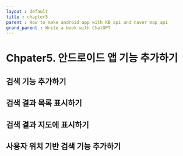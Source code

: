 ```yaml
---
layout : default
title : chapter5
parent : How to make android app with KB api and naver map api
grand_parent : Write a book with ChatGPT 
---
```


# Chpater5. 안드로이드 앱 기능 추가하기

## 검색 기능 추가하기

## 검색 결과 목록 표시하기

## 검색 결과 지도에 표시하기

## 사용자 위치 기반 검색 기능 추가하기